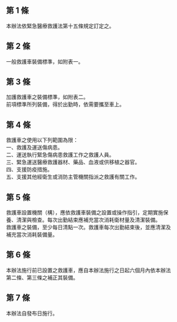 第 1 條
-------
本辦法依緊急醫療救護法第十五條規定訂定之。

第 2 條
-------
一般救護車裝備標準，如附表一。

第 3 條
-------
加護救護車之裝備標準，如附表二。  
前項標準所列裝備，得於出勤時，依需要攜至車上。

第 4 條
-------
救護車之使用以下列範圍為限：  
一、救護及運送傷病患。  
二、運送執行緊急傷病患救護工作之救護人員。  
三、緊急運送醫療救護器材、藥品、血液或供移植之器官。  
四、支援防疫措施。  
五、支援其他經衛生或消防主管機關指派之救護有關工作。

第 5 條
-------
救護車設置機關（構），應依救護車裝備之設置或操作指引，定期實施保  
養、清潔與檢查。每次出勤結束應補充當次消耗衛材量及清潔裝備。  
救護車之裝備，至少每日清點一次。救護車每次出勤結束後，並應清潔及  
補充當次消耗裝備量。

第 6 條
-------
本辦法施行前已設置之救護車，應自本辦法施行之日起六個月內依本辦法  
第二條、第三條之補正其裝備。

第 7 條
-------
本辦法自發布日施行。

